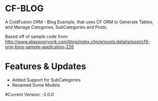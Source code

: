 # CF-BLOG
A ColdFusion ORM - Blog Example, that uses CF ORM to Generate Tables, and Manage Categories, SubCategories and Posts.

Based off of sample code from:
http://www.aliaspooryorik.com/blog/index.cfm/e/posts.details/post/cf9-orm-blog-sample-application-226

# Features & Updates
- Added Support for SubCategories
- Renamed Some Models 
    
#Current Version:
-2.0.0
